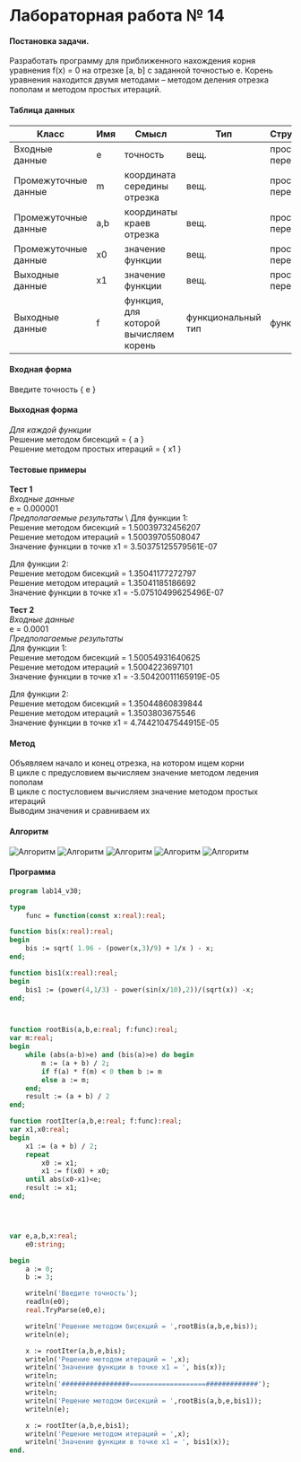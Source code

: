 # Лабораторная работа № 14

#### Постановка задачи.
Разработать программу для приближенного нахождения корня уравнения f(x) = 0 на отрезке [a, b] с заданной точностью e. Корень уравнения находится двумя методами – методом деления отрезка пополам и методом простых итераций.
#### Таблица данных

Класс | Имя | Смысл | Тип | Структура |
---- | --- | ----- | --- | --------- |
Входные данные | e | точность | вещ. | прост. перем |
Промежуточные данные   | m | координата середины отрезка | вещ. | прост. перем |
Промежуточные данные | a,b | координаты краев отрезка  | вещ. | прост. перем |
Промежуточные данные | x0 | значение функции | вещ. | прост. перем |
Выходные данные | x1 | значение функции | вещ. | прост. перем |
Выходные данные | f | функция, для которой вычисляем корень | функциональный тип | функция |

#### Входная форма
Введите точность \{ e \}
#### Выходная форма
*Для каждой функции* \
Решение методом бисекций = \{ a \} \
Решение методом простых итераций = \{ x1 \} 

#### Тестовые примеры
**Тест 1** \
*Входные данные* \
e = 0.000001 \
*Предполагаемые результаты* \ 
Для функции 1: \
Решение методом бисекций = 1.50039732456207 \
Решение методом итераций = 1.50039705508047 \
Значение функции в точке x1 = 3.50375125579561E-07

Для функции 2: \
Решение методом бисекций = 1.35041177272797 \
Решение методом итераций = 1.35041185186692 \
Значение функции в точке x1 = -5.07510499625496E-07

**Тест 2** \
*Входные данные* \
e = 0.0001 \
*Предполагаемые результаты* \
Для функции 1: \
Решение методом бисекций = 1.50054931640625 \
Решение методом итераций = 1.5004223697101 \
Значение функции в точке x1 = -3.50420011165919E-05

Для функции 2: \
Решение методом бисекций = 1.35044860839844 \
Решение методом итераций = 1.3503803675546 \
Значение функции в точке x1 = 4.74421047544915E-05



#### Метод
Объявляем начало и конец отрезка, на котором ищем корни \
В цикле с предусловием вычисляем значение методом ледения пополам \
В цикле с постусловием вычисляем значение методом простых итераций \
Выводим значения и сравниваем их

#### Алгоритм
![Алгоритм](1.bmp)
![Алгоритм](2.bmp)
![Алгоритм](3.bmp)
![Алгоритм](4.bmp)
![Алгоритм](5.bmp)


#### Программа
```pascal
program lab14_v30;

type
    func = function(const x:real):real;

function bis(x:real):real;
begin
    bis := sqrt( 1.96 - (power(x,3)/9) + 1/x ) - x;
end;

function bis1(x:real):real;
begin
    bis1 := (power(4,1/3) - power(sin(x/10),2))/(sqrt(x)) -x;
end;



function rootBis(a,b,e:real; f:func):real;
var m:real;
begin
    while (abs(a-b)>e) and (bis(a)>e) do begin
        m := (a + b) / 2;
        if f(a) * f(m) < 0 then b := m
        else a := m;
    end;
    result := (a + b) / 2
end;

function rootIter(a,b,e:real; f:func):real;
var x1,x0:real;
begin
    x1 := (a + b) / 2;
    repeat
        x0 := x1;
        x1 := f(x0) + x0;
    until abs(x0-x1)<e;
    result := x1;
end;




var e,a,b,x:real;
	e0:string;

begin
    a := 0;
    b := 3;

    writeln('Введите точность');
    readln(e0);
    real.TryParse(e0,e);

    writeln('Решение методом бисекций = ',rootBis(a,b,e,bis));
    writeln(e);

    x := rootIter(a,b,e,bis);
    writeln('Решение методом итераций = ',x);
    writeln('Значение функции в точке x1 = ', bis(x));
    writeln;
    writeln('#################===================#############');
    writeln;
    writeln('Решение методом бисекций = ',rootBis(a,b,e,bis1));
    writeln(e);

    x := rootIter(a,b,e,bis1);
    writeln('Решение методом итераций = ',x);
    writeln('Значение функции в точке x1 = ', bis1(x));
end.


```
